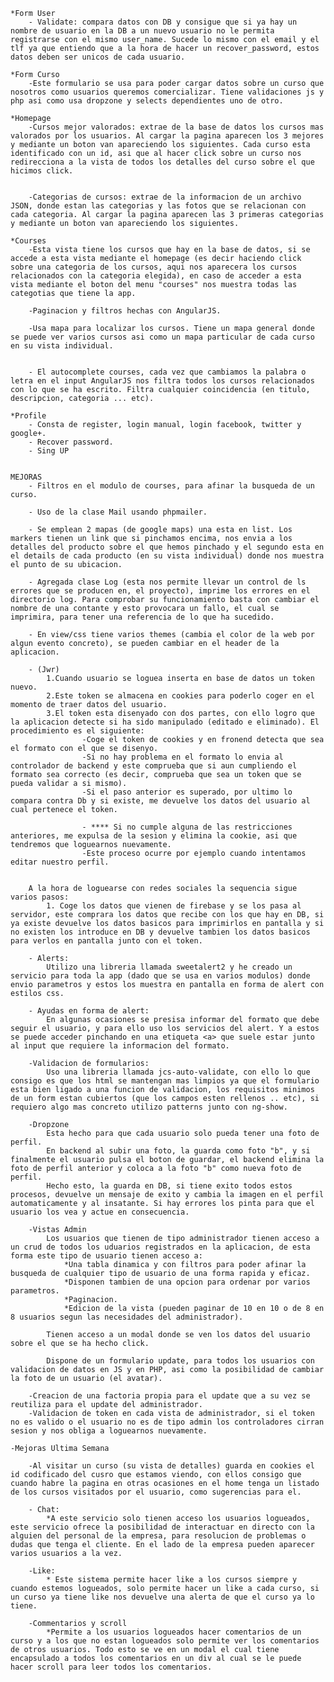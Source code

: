 	*Form User
		- Validate: compara datos con DB y consigue que si ya hay un nombre de usuario en la DB a un nuevo usuario no le permita registrarse con el mismo user_name. Sucede lo mismo con el email y el tlf ya que entiendo que a la hora de hacer un recover_password, estos datos deben ser unicos de cada usuario.

	*Form Curso
		-Este formulario se usa para poder cargar datos sobre un curso que nosotros como usuarios queremos comercializar. Tiene validaciones js y php asi como usa dropzone y selects dependientes uno de otro.
		 
	*Homepage
		-Cursos mejor valorados: extrae de la base de datos los cursos mas valorados por los usuarios. Al cargar la pagina aparecen los 3 mejores y mediante un boton van apareciendo los siguientes. Cada curso esta identificado con un id, asi que al hacer click sobre un curso nos redirecciona a la vista de todos los detalles del curso sobre el que hicimos click.
		

		-Categorias de cursos: extrae de la informacion de un archivo JSON, donde estan las categorias y las fotos que se relacionan con cada categoria. Al cargar la pagina aparecen las 3 primeras categorias y mediante un boton van apareciendo los siguientes.

	*Courses
		-Esta vista tiene los cursos que hay en la base de datos, si se accede a esta vista mediante el homepage (es decir haciendo click sobre una categoria de los cursos, aqui nos aparecera los cursos relacionados con la categoria elegida), en caso de acceder a esta vista mediante el boton del menu "courses" nos muestra todas las categotias que tiene la app.

		-Paginacion y filtros hechas con AngularJS.

		-Usa mapa para localizar los cursos. Tiene un mapa general donde se puede ver varios cursos asi como un mapa particular de cada curso en su vista individual.

	
		- El autocomplete courses, cada vez que cambiamos la palabra o letra en el input AngularJS nos filtra todos los cursos relacionados con lo que se ha escrito. Filtra cualquier coincidencia (en titulo, descripcion, categoria ... etc). 

	*Profile
		- Consta de register, login manual, login facebook, twitter y google+.
		- Recover password.
		- Sing UP

	
	MEJORAS
		- Filtros en el modulo de courses, para afinar la busqueda de un curso.
		
		- Uso de la clase Mail usando phpmailer.		
		
		- Se emplean 2 mapas (de google maps) una esta en list. Los markers tienen un link que si pinchamos encima, nos envia a los detalles del producto sobre el que hemos pinchado y el segundo esta en el details de cada producto (en su vista individual) donde nos muestra el punto de su ubicacion. 
		
		- Agregada clase Log (esta nos permite llevar un control de ls errores que se producen en, el proyecto), imprime los errores en el directorio log. Para comprobar su funcionamiento basta con cambiar el nombre de una contante y esto provocara un fallo, el cual se imprimira, para tener una referencia de lo que ha sucedido.
		
		- En view/css tiene varios themes (cambia el color de la web por algun evento concreto), se pueden cambiar en el header de la aplicacion.
		
		- (Jwr) 
			1.Cuando usuario se loguea inserta en base de datos un token nuevo.
			2.Este token se almacena en cookies para poderlo coger en el momento de traer datos del usuario.
			3.El token esta disenyado con dos partes, con ello logro que la aplicacion detecte si ha sido manipulado (editado e eliminado). El procedimiento es el siguiente:
					-Coge el token de cookies y en fronend detecta que sea el formato con el que se disenyo.
					-Si no hay problema en el formato lo envia al controlador de backend y este comprueba que si aun cumpliendo el formato sea correcto (es decir, comprueba que sea un token que se pueda validar a si mismo).
					-Si el paso anterior es superado, por ultimo lo compara contra Db y si existe, me devuelve los datos del usuario al cual pertenece el token.

					- **** Si no cumple alguna de las restricciones anteriores, me expulsa de la sesion y elimina la cookie, asi que tendremos que loguearnos nuevamente.
					-Este proceso ocurre por ejemplo cuando intentamos editar nuestro perfil.


		A la hora de loguearse con redes sociales la sequencia sigue varios pasos:
			1. Coge los datos que vienen de firebase y se los pasa al servidor, este comprara los datos que recibe con los que hay en DB, si ya existe devuelve los datos basicos para imprimirlos en pantalla y si no existen los introduce en DB y devuelve tambien los datos basicos para verlos en pantalla junto con el token.

		- Alerts:
			Utilizo una libreria llamada sweetalert2 y he creado un servicio para toda la app (dado que se usa en varios modulos) donde envio parametros y estos los muestra en pantalla en forma de alert con estilos css.
		
		- Ayudas en forma de alert:
			En algunas ocasiones se presisa informar del formato que debe seguir el usuario, y para ello uso los servicios del alert. Y a estos se puede acceder pinchando en una etiqueta <a> que suele estar junto al input que requiere la informacion del formato.

		-Validacion de formularios:
			Uso una libreria llamada jcs-auto-validate, con ello lo que consigo es que los html se mantengan mas limpios ya que el formulario esta bien ligado a una funcion de validacion, los requisitos minimos de un form estan cubiertos (que los campos esten rellenos .. etc), si requiero algo mas concreto utilizo patterns junto con ng-show.

		-Dropzone
			Esta hecho para que cada usuario solo pueda tener una foto de perfil.
			En backend al subir una foto, la guarda como foto "b", y si finalmente el usuario pulsa el boton de guardar, el backend elimina la foto de perfil anterior y coloca a la foto "b" como nueva foto de perfil.
			Hecho esto, la guarda en DB, si tiene exito todos estos procesos, devuelve un mensaje de exito y cambia la imagen en el perfil automaticamente y al insatante. Si hay errores los pinta para que el usuario los vea y actue en consecuencia.

		-Vistas Admin
			Los usuarios que tienen de tipo administrador tienen acceso a un crud de todos los uduarios registrados en la aplicacion, de esta forma este tipo de usuario tienen acceso a:
				*Una tabla dinamica y con filtros para poder afinar la busqueda de cualquier tipo de usuario de una forma rapida y eficaz.
				*Disponen tambien de una opcion para ordenar por varios parametros.
				*Paginacion.
				*Edicion de la vista (pueden paginar de 10 en 10 o de 8 en 8 usuarios segun las necesidades del administrador).

			Tienen acceso a un modal donde se ven los datos del usuario sobre el que se ha hecho click.

			Dispone de un formulario update, para todos los usuarios con validacion de datos en JS y en PHP, asi como la posibilidad de cambiar la foto de un usuario (el avatar).

		-Creacion de una factoria propia para el update que a su vez se reutiliza para el update del administrador.
		-Validacion de token en cada vista de administrador, si el token no es valido o el usuario no es de tipo admin los controladores cirran sesion y nos obliga a loguearnos nuevamente.

	-Mejoras Ultima Semana

		-Al visitar un curso (su vista de detalles) guarda en cookies el id codificado del cusro que estamos viendo, con ellos consigo que cuando habre la pagina en otras ocasiones en el home tenga un listado de los cursos visitados por el usuario, como sugerencias para el.

		- Chat:
			*A este servicio solo tienen acceso los usuarios logueados, este servicio ofrece la posibilidad de interactuar en directo con la alguien del personal de la empresa, para resolucion de problemas o dudas que tenga el cliente. En el lado de la empresa pueden aparecer varios usuarios a la vez.

		-Like:
			* Este sistema permite hacer like a los cursos siempre y cuando estemos logueados, solo permite hacer un like a cada curso, si un curso ya tiene like nos devuelve una alerta de que el curso ya lo tiene.

		-Commentarios y scroll
			*Permite a los usuarios logueados hacer comentarios de un curso y a los que no estan logueados solo permite ver los comentarios de otros usuarios. Todo esto se ve en un modal el cual tiene encapsulado a todos los comentarios en un div al cual se le puede hacer scroll para leer todos los comentarios.




		